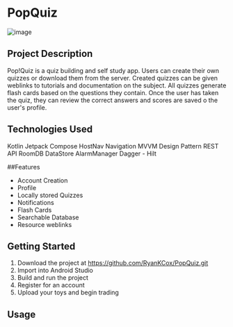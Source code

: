 # PopQuiz
![image](https://user-images.githubusercontent.com/99361226/166301203-8d996c83-0103-4ba5-8867-c8bfbecf3bff.png)


## Project Description

Pop!Quiz is a quiz building and self study app. Users can create their own quizzes or download them from the server. Created quizzes can be given weblinks to tutorials and documentation on the subject. All quizzes generate flash cards based on the questions they contain. Once the user has taken the quiz, they can review the correct answers and scores are saved o the user's profile.

## Technologies Used

Kotlin
Jetpack Compose
HostNav Navigation
MVVM Design Pattern
REST API
RoomDB
DataStore
AlarmManager
Dagger - Hilt

##Features

* Account Creation
* Profile
* Locally stored Quizzes
* Notifications
* Flash Cards
* Searchable Database
* Resource weblinks

## Getting Started

1. Download the project at https://github.com/RyanKCox/PopQuiz.git
2. Import into Android Studio
3. Build and run the project
4. Register for an account
5. Upload your toys and begin trading

## Usage

